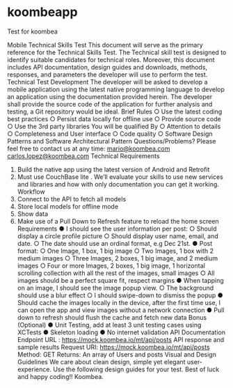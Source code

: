 # koombeapp
Test for koombea


Mobile Technical Skills Test
This document will serve as the primary reference for the Technical Skills Test. The
Technical skill test is designed to identify suitable candidates for technical roles.
Moreover, this document includes API documentation, design guides and
downloads, methods, responses, and parameters the developer will use to perform
the test.
Technical Test Development
The developer will be asked to develop a mobile application using the latest native
programming language to develop an application using the documentation
provided herein.
The developer shall provide the source code of the application for further analysis
and testing, a Git repository would be ideal.
Brief
Rules
○ Use the latest coding best practices
○ Persist data locally for offline use
○ Provide source code
○ Use the 3rd party libraries
You will be qualified By
○ Attention to details
○ Completeness and User interface
○ Code quality
○ Software Design Patterns and Software Architectural Pattern
Questions/Problems? Please feel free to contact us at any time:
mario@koombea.com
carlos.lopez@koombea.com
Technical Requirements
1. Build the native app using the latest version of Android and Retrofit
2. Must use CouchBase lite . We’ll evaluate your skills to use new services and
libraries and how with only documentation you can get it working.
Workflow
1. Connect to the API to fetch all models
2. Store local models for offline mode
3. Show data
4. Make use of a Pull Down to Refresh feature to reload the home screen
Requirements
● I should see the user information per post:
○ Should display a circle profile picture
○ Should display user name, email, and date.
○ The date should use an ordinal format, e.g Dec 21st.
● Post format:
○ One Image, 1 box, 1 big image
○ Two Images, 1 box with 2 medium images
○ Three Images, 2 boxes, 1 big image, and 2 medium images
○ Four or more Images, 2 boxes, 1 big image, 1 horizontal scrolling
collection with all the rest of the images, small images
○ All images should be a perfect square fit, respect margins
● When tapping on an image, I should see the image popup view.
○ The background should use a blur effect
○ I should swipe-down to dismiss the popup
● Should cache the images locally in the device, after the first time use, I can
open the app and view images without a network connection
● Pull down to refresh should flush the cache and fetch new data
Bonus (Optional)
● Unit Testing, add at least 3 unit testing cases using XCTests
● Skeleton loading
● No internet validation
API Documentation
Endpoint URL : https://mock.koombea.io/mt/api/posts
API response and sample results
Request URI: https://mock.koombea.io/mt/api/posts
Method: GET
Returns: An array of Users and posts
Visual and Design Guidelines
We care about clean design, simple yet elegant user-experience.
Use the following design guides for your test.
Best of luck and happy coding!!
Koombea.

